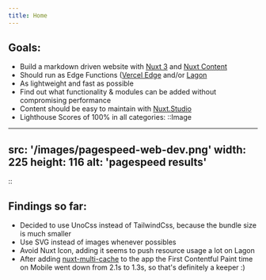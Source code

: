 ```yaml
---
title: Home
---
```


## Goals:

- Build a markdown driven website with [Nuxt 3](https://nuxt.com) and [Nuxt Content](https://content.nuxtjs.org/)
- Should run as Edge Functions ([Vercel Edge](https://vercel.com/features/edge-functions) and/or [Lagon](https://lagon.app)
- As lightweight and fast as possible
- Find out what functionality & modules can be added without compromising performance
- Content should be easy to maintain with [Nuxt.Studio](https://nuxt.studio)
- Lighthouse Scores of 100% in all categories:
::Image
---
src: '/images/pagespeed-web-dev.png'
width: 225
height: 116
alt: 'pagespeed results'
---
::

## Findings so far:

- Decided to use UnoCss instead of TailwindCss, because the bundle size is much smaller
- Use SVG instead of images whenever possibles
- Avoid Nuxt Icon, adding it seems to push resource usage a lot on Lagon
- After adding [nuxt-multi-cache](https://nuxt-multi-cache.dulnan.net/) to the app the First Contentful Paint time on Mobile went down from 2.1s to 1.3s, so that's definitely a keeper :)
